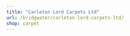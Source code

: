```yaml
---
title: "Carleton Lord Carpets Ltd"
url: /bridgwater/carleton-lord-carpets-ltd/
shop: carpet
---
```

